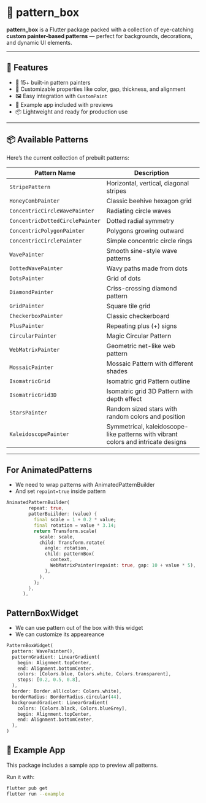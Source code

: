 # 🎨 pattern_box

**pattern_box** is a Flutter package packed with a collection of eye-catching **custom painter-based patterns** — perfect for backgrounds, decorations, and dynamic UI elements.

---

## 🚀 Features

- 🧩 15+ built-in pattern painters
- 🎯 Customizable properties like color, gap, thickness, and alignment
- 🖼️ Easy integration with `CustomPaint`
- 🧪 Example app included with previews
- 📦 Lightweight and ready for production use

---

## 📦 Available Patterns

Here’s the current collection of prebuilt patterns:

| Pattern Name                | Description                        |
|----------------------------|------------------------------------|
| `StripePattern`            | Horizontal, vertical, diagonal stripes |
| `HoneyCombPainter`         | Classic beehive hexagon grid       |
| `ConcentricCircleWavePainter` | Radiating circle waves           |
| `ConcentricDottedCirclePainter` | Dotted radial symmetry         |
| `ConcentricPolygonPainter` | Polygons growing outward           |
| `ConcentricCirclePainter`  | Simple concentric circle rings     |
| `WavePainter`              | Smooth sine-style wave patterns    |
| `DottedWavePainter`        | Wavy paths made from dots          |
| `DotsPainter`              | Grid of dots                       |
| `DiamondPainter`           | Criss-crossing diamond pattern     |
| `GridPainter`              | Square tile grid                   |
| `CheckerboxPainter`        | Classic checkerboard               |
| `PlusPainter`              | Repeating plus (+) signs           |
| `CircularPainter`          | Magic Circular Pattern             |
| `WebMatrixPainter`         | Geometric net-like web pattern     |
| `MossaicPainter`           | Mossaic Pattern with different shades|
| `IsomatricGrid`            | Isomatric grid Pattern outline     |
| `IsomatricGrid3D`          | Isomatric grid 3D Pattern with depth effect|
| `StarsPainter`             | Random sized stars with random colors and position|
| `KaleidoscopePainter`      | Symmetrical, kaleidoscope-like patterns with vibrant colors and intricate designs |

---

## For AnimatedPatterns
- We need to wrap patterns with AnimatedPatternBuilder
- And set `repaint=true` inside pattern

```dart
AnimatedPatternBuilder(
        repeat: true,
        patterBuiilder: (value) {
          final scale = 1 + 0.2 * value;
          final rotation = value * 3.14;
          return Transform.scale(
            scale: scale,
            child: Transform.rotate(
              angle: rotation,
              child: patternBox(
                context,
                WebMatrixPainter(repaint: true, gap: 10 + value * 5),
              ),
            ),
          );
        },
      ),
```

## PatternBoxWidget
- We can use pattern out of the box with this widget
- We can customize its appeareance

```dart
PatternBoxWidget(
  pattern: WavePainter(),
  patternGradient: LinearGradient(
    begin: Alignment.topCenter,
    end: Alignment.bottomCenter,
    colors: [Colors.blue, Colors.white, Colors.transparent],
    stops: [0.2, 0.5, 0.8],
  ),
  border: Border.all(color: Colors.white),
  borderRadius: BorderRadius.circular(44),
  backgroundGradient: LinearGradient(
    colors: [Colors.black, Colors.blueGrey],
    begin: Alignment.topCenter,
    end: Alignment.bottomCenter,
  ),
)
```

## 🧪 Example App

This package includes a sample app to preview all patterns.

Run it with:

```bash
flutter pub get
flutter run --example
